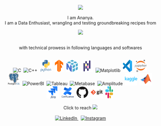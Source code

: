 <div id="header" align="center">
  
  <img src="https://media.giphy.com/media/vTNWp0OA3qg9dBzhog/giphy.gif" width="150"/><br>
  
  I am Ananya.<br>
  I am a Data Enthusiast, wrangling and testing groundbreaking recipes from <br>
  
  <img src="https://media.giphy.com/media/j1bgJMzlUv3hYqKDK4/giphy.gif" width="300"/><br>
  <br>
  
  with technical prowess in following languages and softwares<br>
  <br>
  
  <img src="https://github.com/abrahamcalf/programming-languages-logos/blob/master/src/c/c.svg" title="C Programming" alt="C" width="40" height="40"/>&nbsp;
  <img src="https://github.com/abrahamcalf/programming-languages-logos/blob/master/src/cpp/cpp.svg" title="C++" alt="C++" width="40" height="40"/>&nbsp;
  <img src="https://github.com/devicons/devicon/blob/master/icons/python/python-original-wordmark.svg" title="Python" alt="Python" width="40" height="40"/>&nbsp;
  <img src="https://github.com/devicons/devicon/blob/master/icons/tensorflow/tensorflow-original.svg" title="TensorFlow"  alt="TensorFlow" width="30" height="40"/>&nbsp;
  <img src="https://github.com/devicons/devicon/blob/master/icons/numpy/numpy-original.svg" title="NumPy" alt="NumPy" width="40" height="40"/>&nbsp;
  <img src="https://github.com/devicons/devicon/blob/master/icons/pandas/pandas-original.svg" title="Pandas" alt="Pandas" width="40" height="40"/>&nbsp;
  <img src="https://github.com/gilbarbara/logos/blob/main/logos/matplotlib.svg" title="Matplotlib" alt="Matplotlib" width="40" height="40"/>&nbsp;
  <img src="https://github.com/devicons/devicon/blob/master/icons/vscode/vscode-original.svg" title="VSCode" alt="VSCode" width="30" height="40"/>&nbsp;
  <img src="https://github.com/devicons/devicon/blob/master/icons/jupyter/jupyter-original-wordmark.svg" title="Jupyter" alt="Jupyter" width="40" height="40"/>&nbsp;<br>
  <img src="https://github.com/devicons/devicon/blob/master/icons/postgresql/postgresql-original-wordmark.svg" title="PostgreSQL" alt="PostgreSQL" width="40" height="40"/>&nbsp;
  <img src="https://github.com/gilbarbara/logos/blob/main/logos/microsoft-power-bi.svg" title="PowerBI" alt="PowerBI" width="20" height="40"/>&nbsp;
  <img src="https://cdn2.iconfinder.com/data/icons/mixd/512/3_tableau-512.png" title="Tableau" alt="Tableau" width="30" height="40"/>&nbsp;
  <img src="https://github.com/gilbarbara/logos/blob/main/logos/metabase.svg" title="Metabase" alt="Metabase" width="30" height="40"/>&nbsp;
  <img src="https://github.com/gilbarbara/logos/blob/main/logos/amplitude-icon.svg" title="Amplitude" alt="Amplitude" width="30" height="40"/>&nbsp;
  <img src="https://github.com/devicons/devicon/blob/master/icons/kaggle/kaggle-original-wordmark.svg" title="Kaggle" alt="Kaggle" width="40" height="40"/>&nbsp;
  <img src="https://github.com/devicons/devicon/blob/master/icons/matlab/matlab-original.svg"  title="MatLab" alt="MatLab" width="40" height="40"/>&nbsp;
  <img src="https://github.com/devicons/devicon/blob/master/icons/jira/jira-original-wordmark.svg" title="Jira" alt="Jira" width="40" height="40"/>&nbsp;
  <img src="https://github.com/devicons/devicon/blob/master/icons/confluence/confluence-original-wordmark.svg" title="Confluence" alt="Confluence" width="40" height="40"/>&nbsp;
  <img src="https://github.com/devicons/devicon/blob/master/icons/github/github-original.svg" title="GitHub" alt="Github" width="40" height="40"/>&nbsp;
  <img src="https://github.com/devicons/devicon/blob/master/icons/git/git-original-wordmark.svg" title="Git" alt="Git" width="40" height="40"/>&nbsp; 
  <img src="https://github.com/devicons/devicon/blob/master/icons/slack/slack-original.svg" title="Slack"  alt="Slack" width="25" height="40"/>&nbsp;<br>
  <br>
  Click to reach <img src="https://media.giphy.com/media/L0q2q4GH1MZpG6kNOj/giphy.gif" width="70"/><br>
  <br>
  <a href="https://www.linkedin.com/in/ananya-swami-259504121/">
    <img src="https://github.com/gilbarbara/logos/blob/main/logos/linkedin.svg" title="LinkedIn" alt="LinkedIn" width="100" height="50"/>
  </a>&nbsp;
  <a href="https://www.instagram.com/the_psycho_brat/">
    <img src="https://www.pinclipart.com/picdir/big/119-1198369_instagram-2016-logo-svg-vector-amp-png-transparent.png" title="Instagram" alt="Instagram" width="50" height="50"/>
  </a>
</div>
